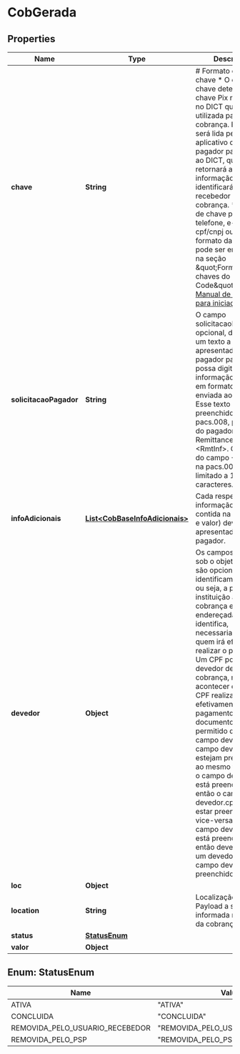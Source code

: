# CobGerada

## Properties
Name | Type | Description | Notes
------------ | ------------- | ------------- | -------------
**chave** | **String** | # Formato do campo chave  * O campo chave determina a chave Pix registrada no DICT que será utilizada para a cobrança. Essa chave será lida pelo aplicativo do PSP do pagador para consulta ao DICT, que retornará a informação que identificará o recebedor da cobrança. * Os tipos de chave podem ser: telefone, e-mail, cpf/cnpj ou EVP. * O formato das chaves pode ser encontrado na seção \&quot;Formatação das chaves do DICT no BR Code\&quot; do [Manual de Padrões para iniciação do Pix](https://www.bcb.gov.br/estabilidadefinanceira/pagamentosinstantaneos).  | 
**solicitacaoPagador** | **String** | O campo solicitacaoPagador, opcional, determina um texto a ser apresentado ao pagador para que ele possa digitar uma informação correlata, em formato livre, a ser enviada ao recebedor. Esse texto será preenchido, na pacs.008, pelo PSP do pagador, no campo RemittanceInformation &lt;RmtInf&gt;. O tamanho do campo &lt;RmtInf&gt; na pacs.008 está limitado a 140 caracteres. |  [optional]
**infoAdicionais** | [**List&lt;CobBaseInfoAdicionais&gt;**](CobBaseInfoAdicionais.md) | Cada respectiva informação adicional contida na lista (nome e valor) deve ser apresentada ao pagador. |  [optional]
**devedor** | **Object** | Os campos aninhados sob o objeto devedor são opcionais e identificam o devedor, ou seja, a pessoa ou a instituição a quem a cobrança está endereçada. Não identifica, necessariamente, quem irá efetivamente realizar o pagamento. Um CPF pode ser o devedor de uma cobrança, mas pode acontecer de outro CPF realizar, efetivamente, o pagamento do documento. Não é permitido que o campo devedor.cpf e campo devedor.cnpj estejam preenchidos ao mesmo tempo. Se o campo devedor.cnpj está preenchido, então o campo devedor.cpf não pode estar preenchido, e vice-versa. Se o campo devedor.nome está preenchido, então deve existir ou um devedor.cpf ou um campo devedor.cnpj preenchido. |  [optional]
**loc** | **Object** |  |  [optional]
**location** | **String** | Localização do Payload a ser informada na criação da cobrança. |  [optional]
**status** | [**StatusEnum**](#StatusEnum) |  | 
**valor** | **Object** |  | 

<a name="StatusEnum"></a>
## Enum: StatusEnum
Name | Value
---- | -----
ATIVA | &quot;ATIVA&quot;
CONCLUIDA | &quot;CONCLUIDA&quot;
REMOVIDA_PELO_USUARIO_RECEBEDOR | &quot;REMOVIDA_PELO_USUARIO_RECEBEDOR&quot;
REMOVIDA_PELO_PSP | &quot;REMOVIDA_PELO_PSP&quot;
